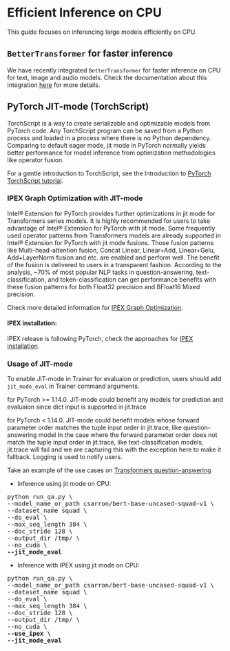 <!--Copyright 2023 The HuggingFace Team. All rights reserved.

Licensed under the Apache License, Version 2.0 (the "License"); you may not use this file except in compliance with
the License. You may obtain a copy of the License at

http://www.apache.org/licenses/LICENSE-2.0

Unless required by applicable law or agreed to in writing, software distributed under the License is distributed on
an "AS IS" BASIS, WITHOUT WARRANTIES OR CONDITIONS OF ANY KIND, either express or implied. See the License for the

⚠️ Note that this file is in Markdown but contain specific syntax for our doc-builder (similar to MDX) that may not be
rendered properly in your Markdown viewer.

-->

# Efficient Inference on CPU

This guide focuses on inferencing large models efficiently on CPU.

## `BetterTransformer` for faster inference

We have recently integrated `BetterTransformer` for faster inference on CPU for text, image and audio models. Check the documentation about this integration [here](https://huggingface.co/docs/optimum/bettertransformer/overview) for more details.

## PyTorch JIT-mode (TorchScript)
TorchScript is a way to create serializable and optimizable models from PyTorch code. Any TorchScript program can be saved from a Python process and loaded in a process where there is no Python dependency.
Comparing to default eager mode, jit mode in PyTorch normally yields better performance for model inference from optimization methodologies like operator fusion.

For a gentle introduction to TorchScript, see the Introduction to [PyTorch TorchScript tutorial](https://pytorch.org/tutorials/beginner/Intro_to_TorchScript_tutorial.html#tracing-modules).

### IPEX Graph Optimization with JIT-mode
Intel® Extension for PyTorch provides further optimizations in jit mode for Transformers series models. It is highly recommended for users to take advantage of Intel® Extension for PyTorch with jit mode. Some frequently used operator patterns from Transformers models are already supported in Intel® Extension for PyTorch with jit mode fusions. Those fusion patterns like Multi-head-attention fusion, Concat Linear, Linear+Add, Linear+Gelu, Add+LayerNorm fusion and etc. are enabled and perform well. The benefit of the fusion is delivered to users in a transparent fashion. According to the analysis, ~70% of most popular NLP tasks in question-answering, text-classification, and token-classification can get performance benefits with these fusion patterns for both Float32 precision and BFloat16 Mixed precision.

Check more detailed information for [IPEX Graph Optimization](https://intel.github.io/intel-extension-for-pytorch/cpu/latest/tutorials/features/graph_optimization.html).

#### IPEX installation:

IPEX release is following PyTorch, check the approaches for [IPEX installation](https://intel.github.io/intel-extension-for-pytorch/).

### Usage of JIT-mode
To enable JIT-mode in Trainer for evaluaion or prediction, users should add `jit_mode_eval` in Trainer command arguments.

<Tip warning={true}>

for PyTorch >= 1.14.0. JIT-mode could benefit any models for prediction and evaluaion since dict input is supported in jit.trace

for PyTorch < 1.14.0. JIT-mode could benefit models whose forward parameter order matches the tuple input order in jit.trace, like question-answering model
In the case where the forward parameter order does not match the tuple input order in jit.trace, like text-classification models, jit.trace will fail and we are capturing this with the exception here to make it fallback. Logging is used to notify users.

</Tip>

Take an example of the use cases on [Transformers question-answering](https://github.com/huggingface/transformers/tree/main/examples/pytorch/question-answering)


- Inference using jit mode on CPU:
<pre>python run_qa.py \
--model_name_or_path csarron/bert-base-uncased-squad-v1 \
--dataset_name squad \
--do_eval \
--max_seq_length 384 \
--doc_stride 128 \
--output_dir /tmp/ \
--no_cuda \
<b>--jit_mode_eval </b></pre> 

- Inference with IPEX using jit mode on CPU:
<pre>python run_qa.py \
--model_name_or_path csarron/bert-base-uncased-squad-v1 \
--dataset_name squad \
--do_eval \
--max_seq_length 384 \
--doc_stride 128 \
--output_dir /tmp/ \
--no_cuda \
<b>--use_ipex \</b>
<b>--jit_mode_eval</b></pre> 
